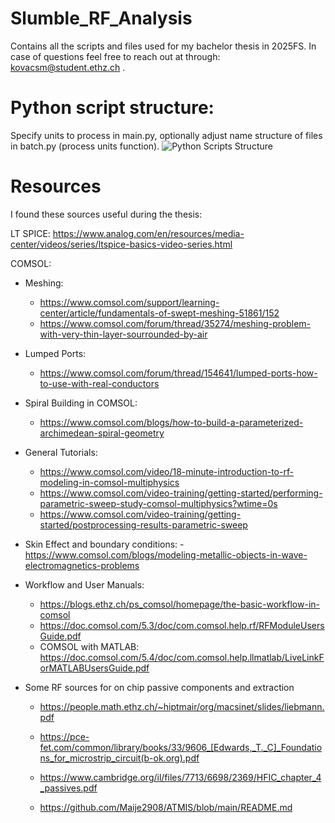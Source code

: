# Slumble_RF_Analysis
Contains all the scripts and files used for my bachelor thesis in 2025FS.
In case of questions feel free to reach out at through: kovacsm@student.ethz.ch .

# Python script structure:
Specify units to process in main.py, optionally adjust name structure of files in batch.py (process units function). 
![Python Scripts Structure](https://github.com/user-attachments/assets/7b733835-3a94-4f94-b0fc-189414a68426)

# Resources
I found these sources useful during the thesis:

LT SPICE:
https://www.analog.com/en/resources/media-center/videos/series/ltspice-basics-video-series.html


COMSOL:
- Meshing:
	- https://www.comsol.com/support/learning-center/article/fundamentals-of-swept-meshing-51861/152
	- https://www.comsol.com/forum/thread/35274/meshing-problem-with-very-thin-layer-sourrounded-by-air
- Lumped Ports:
	- https://www.comsol.com/forum/thread/154641/lumped-ports-how-to-use-with-real-conductors
- Spiral Building in COMSOL:
	- https://www.comsol.com/blogs/how-to-build-a-parameterized-archimedean-spiral-geometry
- General Tutorials:
	- https://www.comsol.com/video/18-minute-introduction-to-rf-modeling-in-comsol-multiphysics
	- https://www.comsol.com/video-training/getting-started/performing-parametric-sweep-study-comsol-multiphysics?wtime=0s
	- https://www.comsol.com/video-training/getting-started/postprocessing-results-parametric-sweep
- Skin Effect and boundary conditions:
	-https://www.comsol.com/blogs/modeling-metallic-objects-in-wave-electromagnetics-problems
- Workflow and User Manuals:
	- https://blogs.ethz.ch/ps_comsol/homepage/the-basic-workflow-in-comsol
	- https://doc.comsol.com/5.3/doc/com.comsol.help.rf/RFModuleUsersGuide.pdf
	- COMSOL with MATLAB: https://doc.comsol.com/5.4/doc/com.comsol.help.llmatlab/LiveLinkForMATLABUsersGuide.pdf

- Some RF sources for on chip passive components and extraction
	- https://people.math.ethz.ch/~hiptmair/org/macsinet/slides/liebmann.pdf
	- https://pce-fet.com/common/library/books/33/9606_[Edwards,_T._C]_Foundations_for_microstrip_circuit(b-ok.org).pdf
	- https://www.cambridge.org/il/files/7713/6698/2369/HFIC_chapter_4_passives.pdf

	- https://github.com/Maije2908/ATMIS/blob/main/README.md


